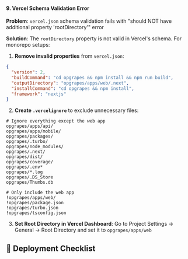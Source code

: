 #### 9. Vercel Schema Validation Error
**Problem**: `vercel.json` schema validation fails with "should NOT have additional property 'rootDirectory'" error

**Solution**: The `rootDirectory` property is not valid in Vercel's schema. For monorepo setups:

1. **Remove invalid properties** from `vercel.json`:
```json
{
  "version": 2,
  "buildCommand": "cd opgrapes && npm install && npm run build",
  "outputDirectory": "opgrapes/apps/web/.next",
  "installCommand": "cd opgrapes && npm install",
  "framework": "nextjs"
}
```

2. **Create `.vercelignore`** to exclude unnecessary files:
```
# Ignore everything except the web app
opgrapes/apps/api/
opgrapes/apps/mobile/
opgrapes/packages/
opgrapes/.turbo/
opgrapes/node_modules/
opgrapes/.next/
opgrapes/dist/
opgrapes/coverage/
opgrapes/.env*
opgrapes/*.log
opgrapes/.DS_Store
opgrapes/Thumbs.db

# Only include the web app
!opgrapes/apps/web/
!opgrapes/package.json
!opgrapes/turbo.json
!opgrapes/tsconfig.json
```

3. **Set Root Directory in Vercel Dashboard**: Go to Project Settings → General → Root Directory and set it to `opgrapes/apps/web`

## 🚀 Deployment Checklist
